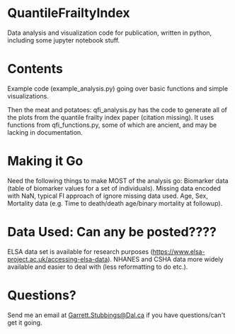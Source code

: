 # QuantileFrailtyIndex
Data analysis and visualization code for publication, written in python, including some jupyter notebook stuff.

# Contents
Example code (example_analysis.py) going over basic functions and simple visualizations.

Then the meat and potatoes: qfi_analysis.py has the code to generate all of the plots from the quantile frailty index paper (citation missing). It uses functions from qfi_functions.py, some of which are ancient, and may be lacking in documentation.

# Making it Go
Need the following things to make MOST of the analysis go:
    Biomarker data (table of biomarker values for a set of individuals).
        Missing data encoded with NaN, typical FI approach of ignore missing data used.
    Age, Sex, Mortality data (e.g. Time to death/death age/binary mortality at followup).
    
# Data Used: Can any be posted????
ELSA data set is available for research purposes (https://www.elsa-project.ac.uk/accessing-elsa-data).
NHANES and CSHA data more widely available and easier to deal with (less reformatting to do etc.).


# Questions?
Send me an email at Garrett.Stubbings@Dal.ca if you have questions/can't get it going.
